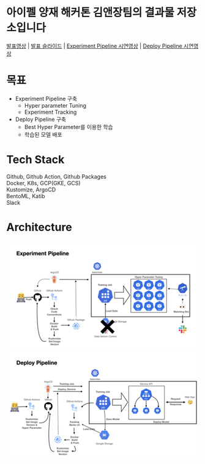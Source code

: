 # 아이펠 양재 해커톤 김앤장팀의 결과물 저장소입니다

[발표영상](https://www.youtube.com/watch?v=HF87PG_oxSg) | [발표 슬라이드](https://speakerdeck.com/kimjunil/aipel-yangjae-haekeoton-mlops "Slide") | [Experiment Pipeline 시연영상](http://www.youtube.com/watch?v=uSuphYjA3aA "Experiment Pipeline") | [Deploy Pipeline 시연영상](http://www.youtube.com/watch?v=aJPTNDkdsxI "Deploy Pipeline")

# 목표
* Experiment Pipeline 구축
  * Hyper parameter Tuning
  * Experiment Tracking
* Deploy Pipeline 구축
  * Best Hyper Parameter를 이용한 학습
  * 학습된 모델 배포

# Tech Stack
Github, Github Action, Github Packages  
Docker, K8s, GCP(GKE, GCS)  
Kustomize, ArgoCD  
BentoML, Katib  
Slack

# Architecture
![](https://github.com/KIMnJANG/.github/blob/main/profile/images/slide043.png)
![](https://github.com/KIMnJANG/.github/blob/main/profile/images/slide046.png)
